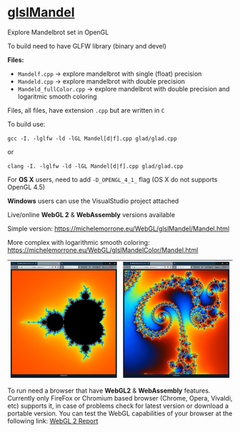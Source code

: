 # [**glslMandel**](http://www.michelemorrone.eu/WebGL/glslMandel/Mandel.html)

Explore Mandelbrot set in OpenGL 

To build need to have GLFW library (binary and devel)

**Files:**
- `Mandelf.cpp` -> explore mandelbrot with single (float) precision
- `Mandeld.cpp` -> explore mandelbrot with double precision
- `Mandeld_fullColor.cpp` -> explore mandelbrot with double precision and logaritmic smooth coloring

Files, all files, have extension `.cpp` but are written in `C`

To build use:

`gcc -I. -lglfw -ld -lGL Mandel[d|f].cpp glad/glad.cpp`

or

`clang -I. -lglfw -ld -lGL Mandel[d|f].cpp glad/glad.cpp`

For **OS X** users, need to add `-D_OPENGL_4_1_` flag (OS X do not supports OpenGL 4.5)

**Windows** users can use the VisualStudio project attached

Live/online **WebGL 2** & **WebAssembly** versions available

Simple version: https://michelemorrone.eu/WebGL/glslMandel/Mandel.html

More complex with logarithmic smooth coloring: https://michelemorrone.eu/WebGL/glslMandelColor/Mandel.html


|![](https://raw.githubusercontent.com/BrutPitt/glslMandel/master/screenShots/Mandel.jpg)|![](https://raw.githubusercontent.com/BrutPitt/glslMandel/master/screenShots/Mandel2.jpg)|
| --- | --- |

To run need a browser that have **WebGL2** & **WebAssembly** features.
Currently only FireFox or Chromium based browser (Chrome, Opera, Vivaldi, etc) supports it, in case of problems check for latest version or download a portable version.
You can test the WebGL capabilities of your browser at the following link: [WebGL 2 Report](http://webglreport.com/?v=2)

